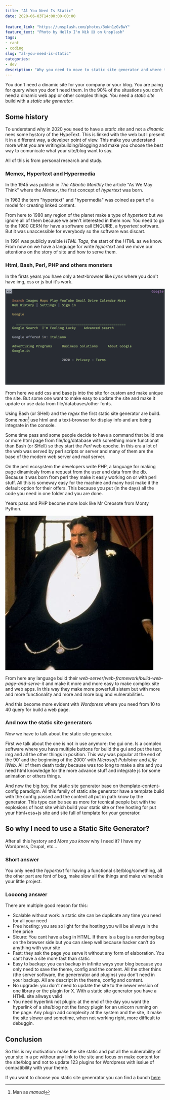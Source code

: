 ```yaml
---
title: "Al You Need Is Static"
date: 2020-06-03T14:00:00+00:00

feature_link: "https://unsplash.com/photos/3xNn1zGvBwY"
feature_text: "Photo by Hello I'm Nik 🎞 on Unsplash"
tags:
- rant
- coding
slug: "al-you-need-is-static"
categories:
- dev
description: "Why you need to move to static site generator and where they come from"
---
```


You don't need a dinamic site for your company or your blog. You are paing for query when you don't need them.
In the 90% of the situations you don't need a dinamic web app or other complex things. You need a *static site* build with a _static site generator_.

## Some history

To understand why in 2020 you need to have a *static site* and not a *dinamic* nees some hystory of the HypeText. This is linked with the web but I present it in a different way, a develper point of view. This make you understand more what you are writing/building/blogging and make you choose the best way to comunicate what your site/blog want to say.

All of this is from personal research and study.

### Memex, Hypertext and Hypermedia

In the 1945 was publish in _The Atlantic Monthly_ the article "As We May Think" where the _Memex_, the first concept of _hypertext_ was born.

In 1963 the term "hypertext" and "hypermedia" was coined as part of a model for creating linked content.

From here to 1980 any region of the planet make a type of _hypertext_ but we ignore all of them because we aren't interested in them now. You need to go to the 1980 CERN for have a software call ENQUIRE, a _hypertext_ software.
But it was unaccessible for everybody so the software was discart.

In 1991 was publicly avaible _HTML Tags_, the start of the _HTML_ as we know. From now on we have a language for write _hypertext_ and we move our attentions on the story of site and how to serve them.

### Html, Bash, Perl, PHP and others monsters

In the firsts years you have only a text-browser like _Lynx_ where you don't have img, css or js but it's work.

![lynx.png](lynx.png)

From here we add css and base js into the site for custom and make unique the site. But some one want to make easy to update the site and make it update or use data from file/databases/other fonts.

Using Bash (or SHell) and the _regex_ the first static site generator are build. Some _man_[^1] use html and a text-browser for display info and are being integrate in the console.

Some time pass and some people decide to have a command that build one or more html page from file/log/database with something more functionat than Bash (or SHell) so they start the _Perl_ web epoche. In this era a lot of the web was served by perl scripts or server and many of them are the base of the modern web server and mail server.

On the perl ecosystem the developers write PHP, a language for making page dinamicaly from a request from the user and data from the db. Because it was born from perl they make it easly working on or with perl stuff. All this is someway easy for the machine and many host make it the default option for their offers. This because you put (in the days) all the code you need in one folder and you are done.

Years pass and PHP become more look like Mr Creosote from Monty Python.

![fatman.jpg](fatman.jpg)

From here any language build their _web-server_/_web-framework_/_build-web-page-and-serve-it_ and make it more and more easy to make complex site and web apps. In this way they make more powerfull sistem but with more and more functionality and more and more bug and vulnerabilities.

And this become more evident with _Wordpress_ where you need from 10 to 40 query for build a web page.

### And now the static site generators

Now we have to talk about the static site generator.

First we talk about the one is not in use anymore: the gui one. Is a complex software where you have multiple buttons for build the gui and put the text, img and all the other things in position. This way was popular at the end of the 90' and the beginning of the 2000' with _Microsoft Publisher_ and _iLife iWeb_. All of them death today because was too long to make a site and you need html knowledge for the more advance stuff and integrate js for some animation or others things.

And now the big boy, the static site generator base on themplate-content-config paradigm. All this family of static site generator have a template build with the config passed and the content all put in path know by the generator. This type can be see as more for tecnical people but with the explosions of host site which build your static site or free hosting for put your html+css+js site and site full of template for your generator.

## So why I need to use a Static Site Generator?

After all this hystory and _More you know_ why I need it? I have my Wordpress, Drupal, etc...

### Short answer

You only need the _hypertext_ for having a functional site/blog/something, all the other part are font of bug, make slow all the things and make vulnerable your little project.

### Loooong answer

There are multiple good reason for this:

* Scalable without work: a static site can be duplicate any time you need for all your need
* Free hosting: you are so light for the hosting you will be allways in the free price
* Sicure: You cant have a bug in HTML. If there is a bug is a rendering bug on the browser side but you can sleep well because hacker can't do anything with your site
* Fast: they ask the page you serve it without any form of elaboration. You cant have a site more fast than static
* Easy to backup: you can backup in infinite ways your blog because you only need to save the theme, config and the content. All the other thins (the server software, the genererator and plugins) you don't need in your backup. All are descript in the theme, config and content.
* No upgrade: you don't need to update the site to the newer version of one library or the plugin for X. With a static site generator you have a HTML site allways valid
* You need hyperlink not plugin: at the end of the day you want the hyperlink of a site/blog not the fancy plugin for an unicorn running on the page. Any plugin add complexity at the system and the site, it make the site slower and sometime, when not working right, more difficult to debuggin.

## Conclusion

So this is my motivation: make the site static and put all the vulnerability of your site in a pc withour any link to the site and focus on make content for the site/blog and not to update 123 plugins for Wordpress with issiue of compatibility with your theme.

If you want to choose you static site genenrator you can find a bunch [here](https://www.staticgen.com/)

[^1]: Man as _manual_
